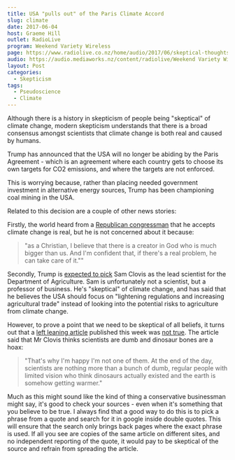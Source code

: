 ```yaml
---
title: USA "pulls out" of the Paris Climate Accord
slug: climate
date: 2017-06-04
host: Graeme Hill
outlet: RadioLive
program: Weekend Variety Wireless
page: https://www.radiolive.co.nz/home/audio/2017/06/skeptical-thoughts-with-mark-honeychurch.html
audio: https://audio.mediaworks.nz/content/radiolive/Weekend Variety Wireless/June 17/04_06_17_Skeptical.mp3
layout: Post
categories:
  - Skepticism
tags:
  - Pseudoscience
  - Climate
---
```


Although there is a history in skepticism of people being "skeptical" of climate change, modern skepticism understands that there is a broad consensus amongst scientists that climate change is both real and caused by humans.

<!-- more -->

Trump has announced that the USA will no longer be abiding by the Paris Agreement - which is an agreement where each country gets to choose its own targets for CO2 emissions, and where the targets are not enforced.

This is worrying because, rather than placing needed government investment in alternative energy sources, Trump has been championing coal mining in the USA.

Related to this decision are a couple of other news stories:

Firstly, the world heard from a [Republican congressman](https://www.usatoday.com/story/news/politics/onpolitics/2017/06/01/tim-walberg-climate-change-trump-paris-agreement/102389286/) that he accepts climate change is real, but he is not concerned about it because:

> "as a Christian, I believe that there is a creator in God who is much bigger than us. And I'm confident that, if there's a real problem, he can take care of it.""

Secondly, Trump is [expected to pick](https://www.independent.co.uk/news/world/americas/us-politics/trump-usda-scientist-pick-not-a-scientist-sam-clovis-a7734751.html) Sam Clovis as the lead scientist for the Department of Agriculture. Sam is unfortunately not a scientist, but a professor of business. He's "skeptical" of climate change, and has said that he believes the USA should focus on "lightening regulations and increasing agricultural trade" instead of looking into the potential risks to agriculture from climate change.

However, to prove a point that we need to be skeptical of all beliefs, it turns out that a [left leaning article](http://uspoln.com/2017/05/20/trumps-top-scientist-pick-scientists-just-dumb-regular-people-think-dinosaurs-existed-earth-getting-warmer/) published this week was [not true](http://www.snopes.com/sam-clovis-scientists-dumb/). The article said that Mr Clovis thinks scientists are dumb and dinosaur bones are a hoax:

> "That's why I'm happy I'm not one of them. At the end of the day, scientists are nothing more than a bunch of dumb, regular people with limited vision who think dinosaurs actually existed and the earth is somehow getting warmer."

Much as this might sound like the kind of thing a conservative businessman might say, it's good to check your sources - even when it's something that you believe to be true. I always find that a good way to do this is to pick a phrase from a quote and search for it in google inside double quotes. This will ensure that the search only brings back pages where the exact phrase is used. If all you see are copies of the same article on different sites, and no independent reporting of the quote, it would pay to be skeptical of the source and refrain from spreading the article.
